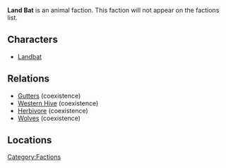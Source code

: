 **Land Bat** is an animal faction. This faction will not appear on the
factions list.

## Characters

- [Landbat](Landbat.md "wikilink")

## Relations

- [Gutters](Gutters.md "wikilink") (coexistence)
- [Western Hive](Western_Hive.md "wikilink") (coexistence)
- [Herbivore](Herbivore.md "wikilink") (coexistence)
- [Wolves](Wolves.md "wikilink") (coexistence)

## Locations

[Category:Factions](Category:Factions "wikilink")